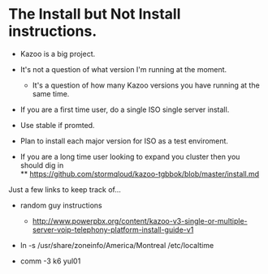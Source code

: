 # The Install but Not Install instructions.

* Kazoo is a big project.

* It's not a question of what version I'm running at the moment.
  *  It's a question of how many Kazoo versions you have running at the same time. 

* If you are a first time user, do a single ISO single server install.  
 * Use stable if promted.
 * Plan to install each major version for ISO as a test enviroment.

* If you are a long time user looking to expand you cluster then you should dig in    
** https://github.com/stormqloud/kazoo-tgbbok/blob/master/install.md
 
Just a few links to keep track of...

* random guy instructions 
  * http://www.powerpbx.org/content/kazoo-v3-single-or-multiple-server-voip-telephony-platform-install-guide-v1

* ln -s /usr/share/zoneinfo/America/Montreal /etc/localtime
* comm -3 k6 yul01 
 
